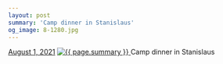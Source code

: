 ```yaml
---
layout: post
summary: 'Camp dinner in Stanislaus'
og_image: 8-1280.jpg
---
```


<p>
  <time>
    <a href="/8">August 1, 2021</a>
  </time>
  <a href="/8">
    <img src="{{ site.assets_url }}/8-640.jpg" srcset="{{ site.assets_url }}/8-320.jpg 320w, {{ site.assets_url }}/8-640.jpg 640w, {{ site.assets_url }}/8-960.jpg 960w, {{ site.assets_url }}/8-1280.jpg 1280w" sizes="(min-width: 700px) 50vw, calc(100vw - 2rem)" alt="{{ page.summary }}" />
  </a>
  <span>Camp dinner in Stanislaus</span>
</p>
